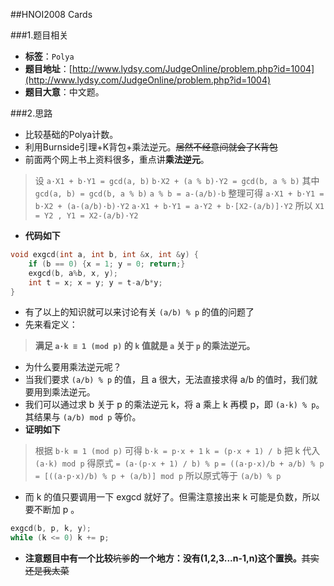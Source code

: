 ##HNOI2008 Cards

###1.题目相关
* **标签**：`Polya`
* **题目地址**：[http://www.lydsy.com/JudgeOnline/problem.php?id=1004](http://www.lydsy.com/JudgeOnline/problem.php?id=1004)
* **题目大意**：中文题。

###2.思路
* 比较基础的Polya计数。
* 利用Burnside引理+K背包+乘法逆元。~~居然不经意间就会了K背包~~
* 前面两个网上书上资料很多，重点讲**乘法逆元**。

>设
>`a·X1 + b·Y1 = gcd(a, b)` `b·X2 + (a % b)·Y2 = gcd(b, a % b)`
其中
`gcd(a, b) = gcd(b, a % b)` `a % b = a-(a/b)·b`
整理可得
`a·X1 + b·Y1 = b·X2 + (a-(a/b)·b)·Y2`
`a·X1 + b·Y1 = a·Y2 + b·[X2-(a/b)]·Y2`
所以
`X1 = Y2 , Y1 = X2-(a/b)·Y2`

* **代码如下**
```c++
void exgcd(int a, int b, int &x, int &y) {
	if (b == 0) {x = 1; y = 0; return;}
	exgcd(b, a%b, x, y);
	int t = x; x = y; y = t-a/b*y;
}
```
* 有了以上的知识就可以来讨论有关 `(a/b) % p` 的值的问题了
* 先来看定义：

>**满足 `a·k ≡ 1 (mod p)` 的 `k` 值就是 `a` 关于 `p` 的乘法逆元。**

* 为什么要用乘法逆元呢？
* 当我们要求 `(a/b) % p` 的值，且 a 很大，无法直接求得 a/b 的值时，我们就要用到乘法逆元。
* 我们可以通过求 b 关于 p 的乘法逆元 k，将 a 乘上 k 再模 p，即 `(a·k) % p`。其结果与 `(a/b) mod p` 等价。
* **证明如下**

>根据
`b·k ≡ 1 (mod p)`
可得
`b·k = p·x + 1`
`k = (p·x + 1) / b`
把 k 代入
`(a·k) mod p`
得原式
`= (a·(p·x + 1) / b) % p`
`= ((a·p·x)/b + a/b) % p`
`= [((a·p·x)/b) % p + (a/b)] mod p`
所以原式等于
`(a/b) % p`

* 而 k 的值只要调用一下 exgcd 就好了。但需注意接出来 k 可能是负数，所以要不断加 p 。
```c++
exgcd(b, p, k, y);
while (k <= 0) k += p;
```

* **注意题目中有一个比较**~~坑爹~~**的一个地方：没有(1,2,3...n-1,n)这个置换。**~~其实还是我太菜~~
